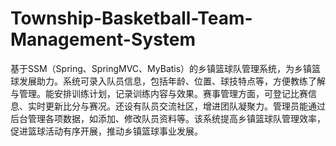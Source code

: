 # Township-Basketball-Team-Management-System
基于SSM（Spring、SpringMVC、MyBatis）的乡镇篮球队管理系统，为乡镇篮球发展助力。系统可录入队员信息，包括年龄、位置、球技特点等，方便教练了解与管理。能安排训练计划，记录训练内容与效果。赛事管理方面，可登记比赛信息、实时更新比分与赛况。还设有队员交流社区，增进团队凝聚力。管理员能通过后台管理各项数据，如添加、修改队员资料等。该系统提高乡镇篮球队管理效率，促进篮球活动有序开展，推动乡镇篮球事业发展。 
